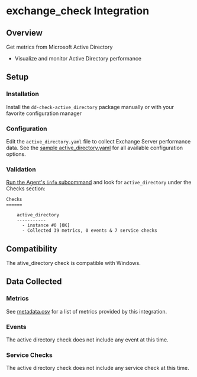 # exchange_check Integration

## Overview

Get metrics from Microsoft Active Directory

* Visualize and monitor Active Directory performance

## Setup
### Installation

Install the `dd-check-active_directory` package manually or with your favorite configuration manager

### Configuration

Edit the `active_directory.yaml` file to collect Exchange Server performance data. See the [sample active_directory.yaml](https://github.com/DataDog/integrations-core/blob/master/active_directory/conf.yaml.example) for all available configuration options.

### Validation

[Run the Agent's `info` subcommand](https://help.datadoghq.com/hc/en-us/articles/203764635-Agent-Status-and-Information) and look for `active_directory` under the Checks section:

    Checks
    ======

        active_directory
        -----------
          - instance #0 [OK]
          - Collected 39 metrics, 0 events & 7 service checks

## Compatibility

The ative_directory check is compatible with Windows.

## Data Collected
### Metrics
See [metadata.csv](https://github.com/DataDog/integrations-core/blob/master/active_directory/metadata.csv) for a list of metrics provided by this integration.

### Events
The active directory check does not include any event at this time.

### Service Checks
The active directory check does not include any service check at this time.